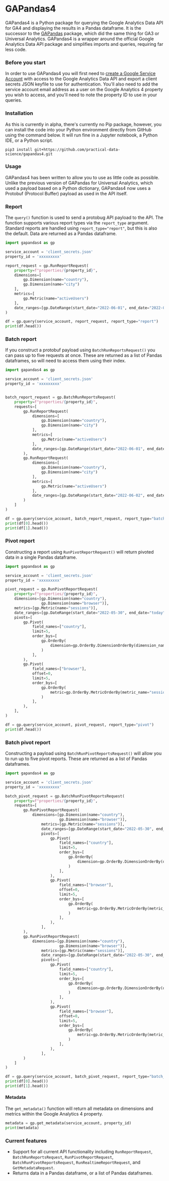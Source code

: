 # GAPandas4
GAPandas4 is a Python package for querying the Google Analytics Data API for GA4 and displaying the results in a Pandas dataframe. It is the successor to the [GAPandas](https://practicaldatascience.co.uk/data-science/how-to-access-google-analytics-data-in-pandas-using-gapandas) package, which did the same thing for GA3 or Universal Analytics. GAPandas4 is a wrapper around the official Google Analytics Data API package and simplifies imports and queries, requiring far less code. 

### Before you start
In order to use GAPandas4 you will first need to [create a Google Service Account](https://practicaldatascience.co.uk/data-engineering/how-to-create-a-google-service-account-client-secrets-json-key) with access to the Google Analytics Data API and export a client secrets JSON keyfile to use for authentication. You'll also need to add the service account email address as a user on the Google Analytics 4 property you wish to access, and you'll need to note the property ID to use in your queries.  

### Installation
As this is currently in alpha, there's currently no Pip package, however, you can install the code into your Python environment directly from GitHub using the command below. It will run fine in a Jupyter notebook, a Python IDE, or a Python script. 

```commandline
pip3 install git+https://github.com/practical-data-science/gapandas4.git
```

### Usage
GAPandas4 has been written to allow you to use as little code as possible. Unlike the previous version of GAPandas for Universal Analytics, which used a payload based on a Python dictionary, GAPandas4 now uses a Protobuf (Protocol Buffer) payload as used in the API itself. 

### Report
The `query()` function is used to send a protobug API payload to the API. The function supports various report types 
via the `report_type` argument. Standard reports are handled using `report_type="report"`, but this is also the 
default. Data are returned as a Pandas dataframe. 

```python
import gapandas4 as gp

service_account = 'client_secrets.json'
property_id = 'xxxxxxxxx'

report_request = gp.RunReportRequest(
    property=f"properties/{property_id}",
    dimensions=[
        gp.Dimension(name="country"),
        gp.Dimension(name="city")
    ],
    metrics=[
        gp.Metric(name="activeUsers")
    ],
    date_ranges=[gp.DateRange(start_date="2022-06-01", end_date="2022-06-01")],
)

df = gp.query(service_account, report_request, report_type="report")
print(df.head())
```

### Batch report
If you construct a protobuf payload using `BatchRunReportsRequest()` you can pass up to five requests at once. These 
are returned as a list of Pandas dataframes, so will need to access them using their index. 

```python
import gapandas4 as gp

service_account = 'client_secrets.json'
property_id = 'xxxxxxxxx'


batch_report_request = gp.BatchRunReportsRequest(
    property=f"properties/{property_id}",
    requests=[
        gp.RunReportRequest(
            dimensions=[
                gp.Dimension(name="country"),
                gp.Dimension(name="city")
            ],
            metrics=[
                gp.Metric(name="activeUsers")
            ],
            date_ranges=[gp.DateRange(start_date="2022-06-01", end_date="2022-06-01")]
        ),
        gp.RunReportRequest(
            dimensions=[
                gp.Dimension(name="country"),
                gp.Dimension(name="city")
            ],
            metrics=[
                gp.Metric(name="activeUsers")
            ],
            date_ranges=[gp.DateRange(start_date="2022-06-02", end_date="2022-06-02")]
        )
    ]
)

df = gp.query(service_account, batch_report_request, report_type="batch_report")
print(df[0].head())
print(df[1].head())
```

### Pivot report
Constructing a report using `RunPivotReportRequest()` will return pivoted data in a single Pandas dataframe. 

```python
import gapandas4 as gp

service_account = 'client_secrets.json'
property_id = 'xxxxxxxxx'

pivot_request = gp.RunPivotReportRequest(
    property=f"properties/{property_id}",
    dimensions=[gp.Dimension(name="country"),
                gp.Dimension(name="browser")],
    metrics=[gp.Metric(name="sessions")],
    date_ranges=[gp.DateRange(start_date="2022-05-30", end_date="today")],
    pivots=[
        gp.Pivot(
            field_names=["country"],
            limit=5,
            order_bys=[
                gp.OrderBy(
                    dimension=gp.OrderBy.DimensionOrderBy(dimension_name="country")
                )
            ],
        ),
        gp.Pivot(
            field_names=["browser"],
            offset=0,
            limit=5,
            order_bys=[
                gp.OrderBy(
                    metric=gp.OrderBy.MetricOrderBy(metric_name="sessions"), desc=True
                )
            ],
        ),
    ],
)

df = gp.query(service_account, pivot_request, report_type="pivot")
print(df.head())
```

### Batch pivot report
Constructing a payload using `BatchRunPivotReportsRequest()` will allow you to run up to five pivot reports. These 
are returned as a list of Pandas dataframes. 

```python
import gapandas4 as gp

service_account = 'client_secrets.json'
property_id = 'xxxxxxxxx'

batch_pivot_request = gp.BatchRunPivotReportsRequest(
    property=f"properties/{property_id}",
    requests=[
        gp.RunPivotReportRequest(
            dimensions=[gp.Dimension(name="country"),
                        gp.Dimension(name="browser")],
                metrics=[gp.Metric(name="sessions")],
                date_ranges=[gp.DateRange(start_date="2022-05-30", end_date="today")],
                pivots=[
                    gp.Pivot(
                        field_names=["country"],
                        limit=5,
                        order_bys=[
                            gp.OrderBy(
                                dimension=gp.OrderBy.DimensionOrderBy(dimension_name="country")
                            )
                        ],
                    ),
                    gp.Pivot(
                        field_names=["browser"],
                        offset=0,
                        limit=5,
                        order_bys=[
                            gp.OrderBy(
                                metric=gp.OrderBy.MetricOrderBy(metric_name="sessions"), desc=True
                            )
                        ],
                    ),
                ],
        ),
        gp.RunPivotReportRequest(
            dimensions=[gp.Dimension(name="country"),
                        gp.Dimension(name="browser")],
                metrics=[gp.Metric(name="sessions")],
                date_ranges=[gp.DateRange(start_date="2022-05-30", end_date="today")],
                pivots=[
                    gp.Pivot(
                        field_names=["country"],
                        limit=5,
                        order_bys=[
                            gp.OrderBy(
                                dimension=gp.OrderBy.DimensionOrderBy(dimension_name="country")
                            )
                        ],
                    ),
                    gp.Pivot(
                        field_names=["browser"],
                        offset=0,
                        limit=5,
                        order_bys=[
                            gp.OrderBy(
                                metric=gp.OrderBy.MetricOrderBy(metric_name="sessions"), desc=True
                            )
                        ],
                    ),
                ],
        )
    ]
)

df = gp.query(service_account, batch_pivot_request, report_type="batch_pivot")
print(df[0].head())
print(df[1].head())

```

#### Metadata
The `get_metadata()` function will return all metadata on dimensions and metrics within the Google Analytics 4 property. 

```python
metadata = gp.get_metadata(service_account, property_id)
print(metadata)
```

### Current features
- Support for all current API functionality including `RunReportRequest`, `BatchRunReportsRequest`,
  `RunPivotReportRequest`,  `BatchRunPivotReportsRequest`, `RunRealtimeReportRequest`, and `GetMetadataRequest`. 
- Returns data in a Pandas dataframe, or a list of Pandas dataframes. 